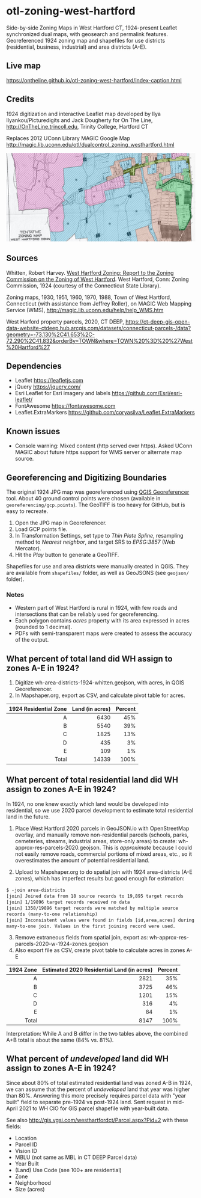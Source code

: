 # otl-zoning-west-hartford
Side-by-side Zoning Maps in West Hartford CT, 1924-present
Leaflet synchronized dual maps, with geosearch and permalink features.
Georeferenced 1924 zoning map and shapefiles for use districts (residential, business, industrial) and area districts (A-E).

## Live map
https://ontheline.github.io/otl-zoning-west-hartford/index-caption.html

## Credits
1924 digitization and interactive Leaflet map developed by Ilya Ilyankou/Picturedigits and Jack Dougherty for On The Line, http://OnTheLine.trincoll.edu, Trinity College, Hartford CT

Replaces 2012 UConn Library MAGIC Google Map http://magic.lib.uconn.edu/otl/dualcontrol_zoning_westhartford.html

![1924 West Hartford zone map](./illustration.jpg)

## Sources
Whitten, Robert Harvey. [West Hartford Zoning: Report to the Zoning Commission on the Zoning of West Hartford](http://magic.lib.uconn.edu/magic_2/raster/37840/hdimg_37840_155_1924_unkn_CSL_1_p.pdf). West Hartford, Conn: Zoning Commission, 1924 (courtesy of the Connecticut State Library).

Zoning maps, 1930, 1951, 1960, 1970, 1988, Town of West Hartford, Connecticut (with assistance from Jeffrey Roller), on MAGIC Web Mapping Service (WMS), http://magic.lib.uconn.edu/help/help_WMS.htm

West Harford property parcels, 2020, CT DEEP, https://ct-deep-gis-open-data-website-ctdeep.hub.arcgis.com/datasets/connecticut-parcels-/data?geometry=-73.130%2C41.653%2C-72.290%2C41.832&orderBy=TOWN&where=TOWN%20%3D%20%27West%20Hartford%27

## Dependencies
- Leaflet https://leafletjs.com
- jQuery https://jquery.com/
- Esri Leaflet for Esri imagery and labels https://github.com/Esri/esri-leaflet/
- FontAwesome https://fontawesome.com
- Leaflet.ExtraMarkers https://github.com/coryasilva/Leaflet.ExtraMarkers

## Known issues
- Console warning: Mixed content (http served over https). Asked UConn MAGIC about future https support for WMS server or alternate map source.

## Georeferencing and Digitizing Boundaries
The original 1924 JPG map was georeferenced using [QGIS Georeferencer](https://docs.qgis.org/3.16/en/docs/user_manual/working_with_raster/georeferencer.html) tool. About 40 ground control points were chosen (available in `georeferencing/gcp.points`). The GeoTIFF is too heavy for GitHub, but is easy to recreate.

1. Open the JPG map in Georeferencer.
1. Load GCP points file.
1. In Transformation Settings, set type to *Thin Plate Spline*, resampling method to *Nearest neighbor*, and target SRS to *EPSG:3857* (Web Mercator).
1. Hit the *Play* button to generate a GeoTIFF.

Shapefiles for use and area districts were manually created in QGIS. They are available from `shapefiles/` folder, as well as GeoJSONS (see `geojson/` folder).

### Notes
* Western part of West Hartford is rural in 1924, with few roads and intersections that can be reliably used for georeferencing.
* Each polygon contains *acres* property with its area expressed in acres (rounded to 1 decimal).
* PDFs with semi-transparent maps were created to assess the accuracy of the output.

## What percent of total land did WH assign to zones A-E in 1924?
1. Digitize wh-area-districts-1924-whitten.geojson, with acres, in QGIS Georeferencer.
2. In Mapshaper.org, export as CSV, and calculate pivot table for acres.

| 1924 Residential Zone | Land (in acres) | Percent |
|----------------------:|----------------:|--------:|
| A                     | 6430            | 45%     |
| B                     | 5540            | 39%     |
| C                     | 1825            | 13%     |
| D                     | 435             | 3%      |
| E                     | 109             | 1%      |
| Total                 | 14339           | 100%    |

## What percent of total residential land did WH assign to zones A-E in 1924?
In 1924, no one knew exactly which land would be developed into residential, so we use 2020 parcel development to estimate total residential land in the future.

1. Place West Hartford 2020 parcels in GeoJSON.io with OpenStreetMap overlay, and manually remove non-residential parcels (schools, parks, cemeteries, streams, industrial areas, store-only areas) to create: wh-approx-res-parcels-2020.geojson. This is *approximate* because I could not easily remove roads, commercial portions of mixed areas, etc., so it overestimates the amount of potential residential land.

2. Upload to Mapshaper.org to do spatial join with 1924 area-districts (A-E zones), which has imperfect results but good enough for estimation:

```
$ -join area-districts
[join] Joined data from 18 source records to 19,895 target records
[join] 1/19896 target records received no data
[join] 1358/19896 target records were matched by multiple source records (many-to-one relationship)
[join] Inconsistent values were found in fields [id,area,acres] during many-to-one join. Values in the first joining record were used.
```
3. Remove extraneous fields from spatial join, export as: wh-approx-res-parcels-2020-w-1924-zones.geojson
4. Also export file as CSV, create pivot table to calculate acres in zones A-E

| 1924 Zone | Estimated 2020 Residential Land (in acres) | Percent |
|----------:|-------------------------------------------:|--------:|
| A         | 2821                                       | 35%     |
| B         | 3725                                       | 46%     |
| C         | 1201                                       | 15%     |
| D         | 316                                        | 4%      |
| E         | 84                                         | 1%      |
| Total     | 8147                                       | 100%    |

Interpretation: While A and B differ in the two tables above, the combined A+B total is about the same (84% vs. 81%).

## What percent of *undeveloped* land did WH assign to zones A-E in 1924?
Since about 80% of total estimated residential land was zoned A-B in 1924, we can assume that the percent of *undeveloped* land that year was higher than 80%. Answering this more precisely requires parcel data with "year built" field to separate pre-1924 vs post-1924 land. Sent request in mid-April 2021 to WH CIO for GIS parcel shapefile with year-built data.

See also http://gis.vgsi.com/westhartfordct/Parcel.aspx?Pid=2 with these fields:
- Location
- Parcel ID
- Vision ID
- MBLU (not same as MBL in CT DEEP Parcel data)
- Year Built
- (Land) Use Code   (see 100+ are residential)
- Zone
- Neighborhood
- Size (acres)
